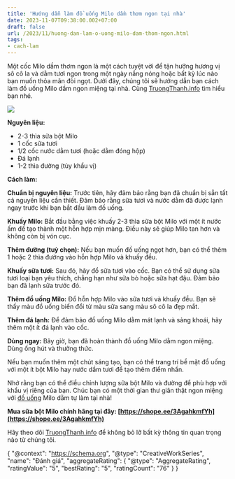 ```yaml
---
title: 'Hướng dẫn làm đồ uống Milo dầm thơm ngon tại nhà'
date: 2023-11-07T09:38:00.002+07:00
draft: false
url: /2023/11/huong-dan-lam-o-uong-milo-dam-thom-ngon.html
tags: 
- cach-lam
---
```


Một cốc Milo dầm thơm ngon là một cách tuyệt vời để tận hưởng hương vị sô cô la và dằm tươi ngon trong một ngày nắng nóng hoặc bất kỳ lúc nào bạn muốn thỏa mãn đòi ngọt. Dưới đây, chúng tôi sẽ hướng dẫn bạn cách làm đồ uống Milo dầm ngon miệng tại nhà. Cùng [TruongThanh.info](http://www.truongthanh.info) tìm hiểu bạn nhé.

  

[![](https://blogger.googleusercontent.com/img/b/R29vZ2xl/AVvXsEj_pAD0pEQWCAtKjVyFLkvZmcVxEE7iKXAlk-SBM32DGvzQbFHqaxPsDb70ogx3oco8dLjOHMFkSO8fE8cEPhJo6xi5Te6-TJu3EedJ1p5L2j9O-LAszEoBhWdh03R9N41nXrc5c2JFO00-NZVtmTZIRjY8INE23VjAMSPYjX7DTBPTX6PQxLwpvSkRKS-g/w400-h225/Milo-dam.jpg)](https://blogger.googleusercontent.com/img/b/R29vZ2xl/AVvXsEj_pAD0pEQWCAtKjVyFLkvZmcVxEE7iKXAlk-SBM32DGvzQbFHqaxPsDb70ogx3oco8dLjOHMFkSO8fE8cEPhJo6xi5Te6-TJu3EedJ1p5L2j9O-LAszEoBhWdh03R9N41nXrc5c2JFO00-NZVtmTZIRjY8INE23VjAMSPYjX7DTBPTX6PQxLwpvSkRKS-g/s1200/Milo-dam.jpg)

  

**Nguyên liệu:**

  

*   2-3 thìa sữa bột Milo
*   1 cốc sữa tươi
*   1/2 cốc nước dằm tươi (hoặc dằm đóng hộp)
*   Đá lạnh
*   1-2 thìa đường (tùy khẩu vị)

  

**Cách làm:**

  

**Chuẩn bị nguyên liệu:** Trước tiên, hãy đảm bảo rằng bạn đã chuẩn bị sẵn tất cả nguyên liệu cần thiết. Đảm bảo rằng sữa tươi và nước dằm đã được lạnh ngay trước khi bạn bắt đầu làm đồ uống.

  

**Khuấy Milo:** Bắt đầu bằng việc khuấy 2-3 thìa sữa bột Milo với một ít nước ấm để tạo thành một hỗn hợp mịn màng. Điều này sẽ giúp Milo tan hơn và không còn bị vón cục.

  

**Thêm đường (tuỳ chọn):** Nếu bạn muốn đồ uống ngọt hơn, bạn có thể thêm 1 hoặc 2 thìa đường vào hỗn hợp Milo và khuấy đều.

  

**Khuấy sữa tươi:** Sau đó, hãy đổ sữa tươi vào cốc. Bạn có thể sử dụng sữa tươi loại bạn yêu thích, chẳng hạn như sữa bò hoặc sữa hạt đậu. Đảm bảo bạn đã lạnh sữa trước đó.

  

**Thêm đồ uống Milo:** Đổ hỗn hợp Milo vào sữa tươi và khuấy đều. Bạn sẽ thấy màu đồ uống biến đổi từ màu sữa sang màu sô cô la đẹp mắt.

  

**Thêm đá lạnh:** Để đảm bảo đồ uống Milo dằm mát lạnh và sảng khoái, hãy thêm một ít đá lạnh vào cốc.

  

**Dùng ngay:** Bây giờ, bạn đã hoàn thành đồ uống Milo dằm ngon miệng. Dùng ống hút và thưởng thức.

  

Nếu bạn muốn thêm một chút sáng tạo, bạn có thể trang trí bề mặt đồ uống với một ít bột Milo hay nước dầm tươi để tạo thêm điểm nhấn.

  

Nhớ rằng bạn có thể điều chỉnh lượng sữa bột Milo và đường để phù hợp với khẩu vị riêng của bạn. Chúc bạn có một thời gian thư giãn thật ngon miệng với [đồ uống](https://www.truongthanh.info/2023/11/cach-lam-tra-mang-cau.html) Milo dằm tự làm tại nhà!

  

**Mua sữa bột Milo chính hãng tại đây: [https://shope.ee/3AgahkmfYh](https://shope.ee/3AgahkmfYh)**

  

Hãy theo dõi [TruongThanh.info](http://www.truongthanh.info) để không bỏ lỡ bất kỳ thông tin quan trọng nào từ chúng tôi.

  

{ "@context": "https://schema.org", "@type": "CreativeWorkSeries", "name": "Đánh giá", "aggregateRating": { "@type": "AggregateRating", "ratingValue": "5", "bestRating": "5", "ratingCount": "76" } }
